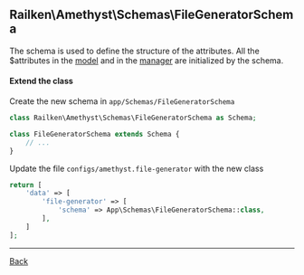 ## Railken\Amethyst\Schemas\FileGeneratorSchema

The schema is used to define the structure of the attributes. All the $attributes in the [model](model.md) and in the [manager](manager.md) are initialized by the schema.

#### Extend the class

Create the new schema in `app/Schemas/FileGeneratorSchema`
```php
class Railken\Amethyst\Schemas\FileGeneratorSchema as Schema;

class FileGeneratorSchema extends Schema {
	// ...
}
```
Update the file `configs/amethyst.file-generator` with the new class
```php
return [
    'data' => [
        'file-generator' => [
            'schema' => App\Schemas\FileGeneratorSchema::class,
        ],
    ]
];
```

---
[Back](index.md)